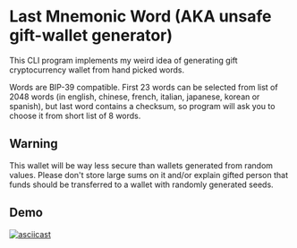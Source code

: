 # Last Mnemonic Word (AKA unsafe gift-wallet generator)

This CLI program implements my weird idea of generating gift cryptocurrency wallet from hand picked words.

Words are BIP-39 compatible. First 23 words can be selected from list of 2048 words
(in english, chinese, french, italian, japanese, korean or spanish),
but last word contains a checksum, so program will ask you to choose it from short list of 8 words.

## Warning

This wallet will be way less secure than wallets generated from random values.
Please don't store large sums on it and/or explain gifted person that funds should be transferred to a wallet with randomly generated seeds.

## Demo

[![asciicast](https://asciinema.org/a/367340.svg)](https://asciinema.org/a/367340)

